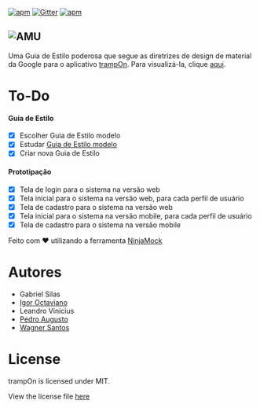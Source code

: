 [![apm](https://img.shields.io/apm/l/vim-mode.svg?maxAge=2592000)](https://github.com/augustopedro/trampon-styleguide/blob/master/LICENSE)
[![Gitter](https://badges.gitter.im/augustopedro/trampon-styleguide.svg)](https://gitter.im/augustopedro/trampon-styleguide?utm_source=badge&utm_medium=badge&utm_campaign=pr-badge)
[![apm](https://img.shields.io/badge/%20styleguide%20quality-awesome-green.svg)]()

![AMU](https://github.com/augustopedro/trampOn-styleguide/blob/master/Logo/trampon.png)
---

Uma Guia de Estilo poderosa que segue as diretrizes de design de material da Google
para o aplicativo [trampOn](https://github.com/augustopedro/trampOn-styleguide). Para visualizá-la, clique [aqui](http://augustopedro.github.io/trampOn-styleguide/).

# To-Do
#### Guia de Estilo
- [x] Escolher Guia de Estilo modelo
- [x] Estudar [Guia de Estilo modelo](https://www.google.com/design/spec/material-design/introduction.html)
- [x] Criar nova Guia de Estilo

#### Prototipação
- [x] Tela de login para o sistema na versão web
- [x] Tela inicial para o sistema na versão web, para cada perfil de usuário
- [x] Tela de cadastro para o sistema na versão web
- [x] Tela inicial para o sistema na versão mobile, para cada perfil de usuário
- [x] Tela de cadastro para o sistema na versão mobile

Feito com :heart: utilizando a ferramenta [NinjaMock](https://ninjamock.com/)

# Autores
- Gabriel Silas
- [Igor Octaviano](https://github.com/igoroctaviano)
- Leandro Vinicius
- [Pedro Augusto](https://github.com/augustopedro)
- [Wagner Santos](https://github.com/wagoid)

# License
trampOn is licensed under MIT.

View the license file [here](https://github.com/augustopedro/outsourcr-styleguide/blob/master/LICENSE)
